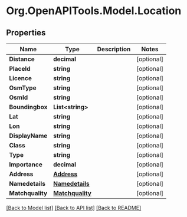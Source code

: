 
# Org.OpenAPITools.Model.Location

## Properties

Name | Type | Description | Notes
------------ | ------------- | ------------- | -------------
**Distance** | **decimal** |  | [optional] 
**PlaceId** | **string** |  | [optional] 
**Licence** | **string** |  | [optional] 
**OsmType** | **string** |  | [optional] 
**OsmId** | **string** |  | [optional] 
**Boundingbox** | **List&lt;string&gt;** |  | [optional] 
**Lat** | **string** |  | [optional] 
**Lon** | **string** |  | [optional] 
**DisplayName** | **string** |  | [optional] 
**Class** | **string** |  | [optional] 
**Type** | **string** |  | [optional] 
**Importance** | **decimal** |  | [optional] 
**Address** | [**Address**](Address.md) |  | [optional] 
**Namedetails** | [**Namedetails**](Namedetails.md) |  | [optional] 
**Matchquality** | [**Matchquality**](Matchquality.md) |  | [optional] 

[[Back to Model list]](../README.md#documentation-for-models)
[[Back to API list]](../README.md#documentation-for-api-endpoints)
[[Back to README]](../README.md)

